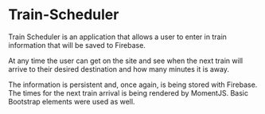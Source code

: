 # Train-Scheduler

Train Scheduler is an application that allows a user to enter in train information that will be saved to Firebase.

At any time the user can get on the site and see when the next train will arrive to their desired destination and how many minutes it is away.

The information is persistent and, once again, is being stored with Firebase. The times for the next train arrival is being rendered by MomentJS. Basic Bootstrap elements were used as well.
